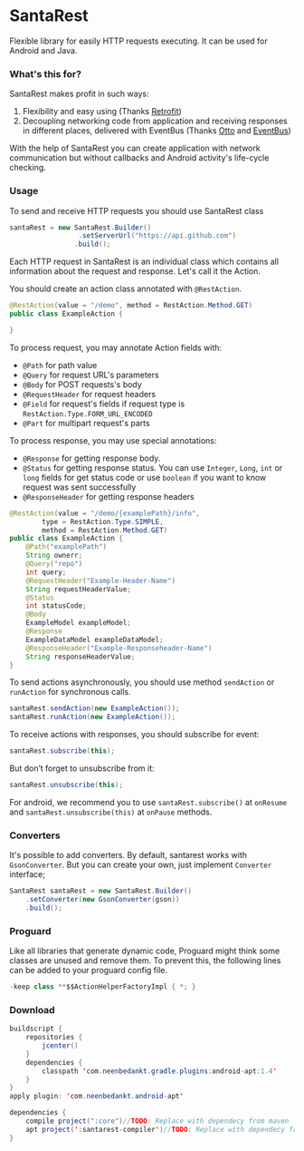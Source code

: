 # SantaRest

Flexible library for easily HTTP requests executing. It can be used for Android and Java.

### What's this for?

SantaRest makes profit in such ways:

1. Flexibility and easy using (Thanks [Retrofit](http://square.github.io/retrofit/))
2. Decoupling networking code from application and receiving responses in different places, delivered with EventBus (Thanks [Otto](http://square.github.io/otto/) and [EventBus](https://github.com/greenrobot/EventBus))

With the help of SantaRest you can create application with network communication but without callbacks and Android activity's life-cycle checking.

### Usage

To send and receive HTTP requests you should use SantaRest class
```java
santaRest = new SantaRest.Builder()
                 .setServerUrl("https://api.github.com")
                .build();
```

Each HTTP request in SantaRest is an individual class which contains all information about the request and response. Let's call it the Action.

You should create an action class annotated with `@RestAction`. 
```java
@RestAction(value = "/demo", method = RestAction.Method.GET)
public class ExampleAction {

}
```

To process request, you may annotate Action fields with:
* `@Path` for path value
* `@Query` for request URL's parameters
* `@Body` for POST requests's body
* `@RequestHeader` for request headers
* `@Field` for request's fields if request type is `RestAction.Type.FORM_URL_ENCODED`
* `@Part` for multipart request's parts

To process response, you may use special annotations:
* `@Response` for getting response body.
* `@Status` for getting response status. You can use `Integer`, `Long`, `int` or `long` fields for get status code or use `boolean` if you want to know request was sent successfully
* `@ResponseHeader` for getting response headers

```java
@RestAction(value = "/demo/{examplePath}/info",
        type = RestAction.Type.SIMPLE,
        method = RestAction.Method.GET)
public class ExampleAction {
    @Path("examplePath")
    String ownerr;
    @Query("repo")
    int query;
    @RequestHeader("Example-Header-Name")
    String requestHeaderValue;
    @Status
    int statusCode;
    @Body
    ExampleModel exampleModel;
    @Response
    ExampleDataModel exampleDataModel;
    @ResponseHeader("Example-Responseheader-Name")
    String responseHeaderValue;
}
```

To send actions asynchronously, you should use method `sendAction` or `runAction` for synchronous calls.
```java
santaRest.sendAction(new ExampleAction());
santaRest.runAction(new ExampleAction());
```

To receive actions with responses, you should subscribe for event:
```java
santaRest.subscribe(this);
```
But don’t forget to unsubscribe from it:
```java
santaRest.unsubscribe(this);
```

For android, we recommend you to use `santaRest.subscribe()` at `onResume` and `santaRest.unsubscribe(this)` at `onPause` methods.

### Converters
It's possible to add converters. By default, santarest works with `GsonConverter`. But you can create your own, just implement `Converter` interface;
```java
SantaRest santaRest = new SantaRest.Builder()
    .setConverter(new GsonConverter(gson))
    .build();
```

### Proguard
Like all libraries that generate dynamic code, Proguard might think some classes are unused and remove them. To prevent this, the following lines can be added to your proguard config file.

```java
-keep class **$$ActionHelperFactoryImpl { *; }
```

### Download
```java
buildscript {
    repositories {
        jcenter()
    }
    dependencies {
        classpath 'com.neenbedankt.gradle.plugins:android-apt:1.4'
    }
}
apply plugin: 'com.neenbedankt.android-apt'

dependencies {
    compile project(":core")//TODO: Replace with dependecy from maven
    apt project(':santarest-compiler')//TODO: Replace with dependecy from maven
}